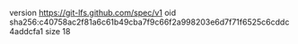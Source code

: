 version https://git-lfs.github.com/spec/v1
oid sha256:c40758ac2f81a6c61b49cba7f9c66f2a998203e6d7f71f6525c6cddc4addcfa1
size 18
